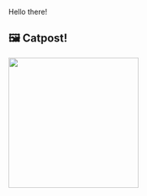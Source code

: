 Hello there!



## 🖼️ Catpost!

<sub>
    <img src="https://cdn2.thecatapi.com/images/2ln.jpg" height="256">
</sub>

